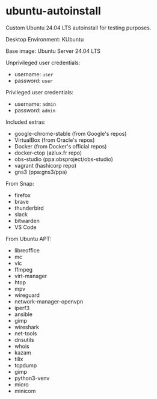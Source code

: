 # ubuntu-autoinstall

Custom Ubuntu 24.04 LTS autoinstall for testing purposes.

Desktop Environment: KUbuntu

Base image: Ubuntu Server 24.04 LTS

Unprivileged user credentials:
- username: `user`
- password: `user`

Privileged user credentials:
- username: `admin`
- password: `admin`

Included extras:
- google-chrome-stable (from Google's repos)
- VirtualBox (from Oracle's repos)
- Docker (from Docker's official repos)
- docker-ctop (azlux.fr repo)
- obs-studio (ppa:obsproject/obs-studio)
- vagrant (hashicorp repo)
- gns3 (ppa:gns3/ppa)

From Snap:
- firefox
- brave
- thunderbird
- slack
- bitwarden
- VS Code

From Ubuntu APT:
- libreoffice
- mc
- vlc
- ffmpeg
- virt-manager
- htop
- mpv
- wireguard
- network-manager-openvpn
- iperf3
- ansible
- gimp
- wireshark
- net-tools
- dnsutils
- whois
- kazam
- tilix
- tcpdump
- gimp
- python3-venv
- micro
- minicom
